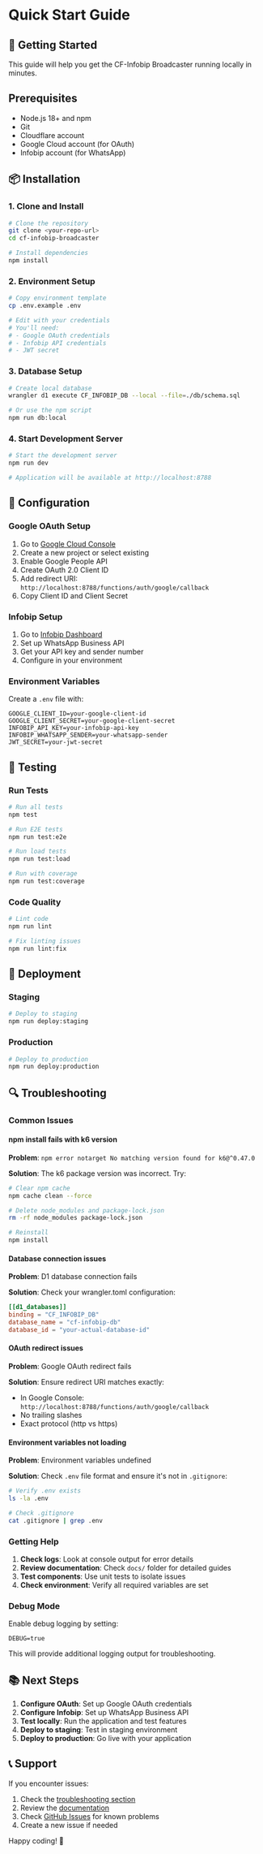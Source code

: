 # Quick Start Guide

## 🚀 Getting Started

This guide will help you get the CF-Infobip Broadcaster running locally in minutes.

## Prerequisites

- Node.js 18+ and npm
- Git
- Cloudflare account
- Google Cloud account (for OAuth)
- Infobip account (for WhatsApp)

## 📦 Installation

### 1. Clone and Install
```bash
# Clone the repository
git clone <your-repo-url>
cd cf-infobip-broadcaster

# Install dependencies
npm install
```

### 2. Environment Setup
```bash
# Copy environment template
cp .env.example .env

# Edit with your credentials
# You'll need:
# - Google OAuth credentials
# - Infobip API credentials
# - JWT secret
```

### 3. Database Setup
```bash
# Create local database
wrangler d1 execute CF_INFOBIP_DB --local --file=./db/schema.sql

# Or use the npm script
npm run db:local
```

### 4. Start Development Server
```bash
# Start the development server
npm run dev

# Application will be available at http://localhost:8788
```

## 🔧 Configuration

### Google OAuth Setup
1. Go to [Google Cloud Console](https://console.cloud.google.com/)
2. Create a new project or select existing
3. Enable Google People API
4. Create OAuth 2.0 Client ID
5. Add redirect URI: `http://localhost:8788/functions/auth/google/callback`
6. Copy Client ID and Client Secret

### Infobip Setup
1. Go to [Infobip Dashboard](https://portal.infobip.com/)
2. Set up WhatsApp Business API
3. Get your API key and sender number
4. Configure in your environment

### Environment Variables
Create a `.env` file with:
```env
GOOGLE_CLIENT_ID=your-google-client-id
GOOGLE_CLIENT_SECRET=your-google-client-secret
INFOBIP_API_KEY=your-infobip-api-key
INFOBIP_WHATSAPP_SENDER=your-whatsapp-sender
JWT_SECRET=your-jwt-secret
```

## 🧪 Testing

### Run Tests
```bash
# Run all tests
npm test

# Run E2E tests
npm run test:e2e

# Run load tests
npm run test:load

# Run with coverage
npm run test:coverage
```

### Code Quality
```bash
# Lint code
npm run lint

# Fix linting issues
npm run lint:fix
```

## 🚀 Deployment

### Staging
```bash
# Deploy to staging
npm run deploy:staging
```

### Production
```bash
# Deploy to production
npm run deploy:production
```

## 🔍 Troubleshooting

### Common Issues

#### npm install fails with k6 version
**Problem**: `npm error notarget No matching version found for k6@^0.47.0`

**Solution**: The k6 package version was incorrect. Try:
```bash
# Clear npm cache
npm cache clean --force

# Delete node_modules and package-lock.json
rm -rf node_modules package-lock.json

# Reinstall
npm install
```

#### Database connection issues
**Problem**: D1 database connection fails

**Solution**: Check your wrangler.toml configuration:
```toml
[[d1_databases]]
binding = "CF_INFOBIP_DB"
database_name = "cf-infobip-db"
database_id = "your-actual-database-id"
```

#### OAuth redirect issues
**Problem**: Google OAuth redirect fails

**Solution**: Ensure redirect URI matches exactly:
- In Google Console: `http://localhost:8788/functions/auth/google/callback`
- No trailing slashes
- Exact protocol (http vs https)

#### Environment variables not loading
**Problem**: Environment variables undefined

**Solution**: Check `.env` file format and ensure it's not in `.gitignore`:
```bash
# Verify .env exists
ls -la .env

# Check .gitignore
cat .gitignore | grep .env
```

### Getting Help

1. **Check logs**: Look at console output for error details
2. **Review documentation**: Check `docs/` folder for detailed guides
3. **Test components**: Use unit tests to isolate issues
4. **Check environment**: Verify all required variables are set

### Debug Mode

Enable debug logging by setting:
```env
DEBUG=true
```

This will provide additional logging output for troubleshooting.

## 📚 Next Steps

1. **Configure OAuth**: Set up Google OAuth credentials
2. **Configure Infobip**: Set up WhatsApp Business API
3. **Test locally**: Run the application and test features
4. **Deploy to staging**: Test in staging environment
5. **Deploy to production**: Go live with your application

## 📞 Support

If you encounter issues:

1. Check the [troubleshooting section](#-troubleshooting)
2. Review the [documentation](docs/)
3. Check [GitHub Issues](../../issues) for known problems
4. Create a new issue if needed

Happy coding! 🚀